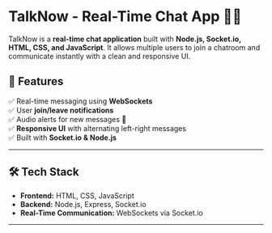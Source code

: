 # TalkNow - Real-Time Chat App 💬🚀  

TalkNow is a **real-time chat application** built with **Node.js, Socket.io, HTML, CSS, and JavaScript**. It allows multiple users to join a chatroom and communicate instantly with a clean and responsive UI.

## 🚀 Features  
✅ Real-time messaging using **WebSockets**  
✅ User **join/leave notifications**  
✅ Audio alerts for new messages 🔔  
✅ **Responsive UI** with alternating left-right messages  
✅ Built with **Socket.io & Node.js**  

---

## 🛠️ Tech Stack  
- **Frontend:** HTML, CSS, JavaScript  
- **Backend:** Node.js, Express, Socket.io  
- **Real-Time Communication:** WebSockets via Socket.io  

---
